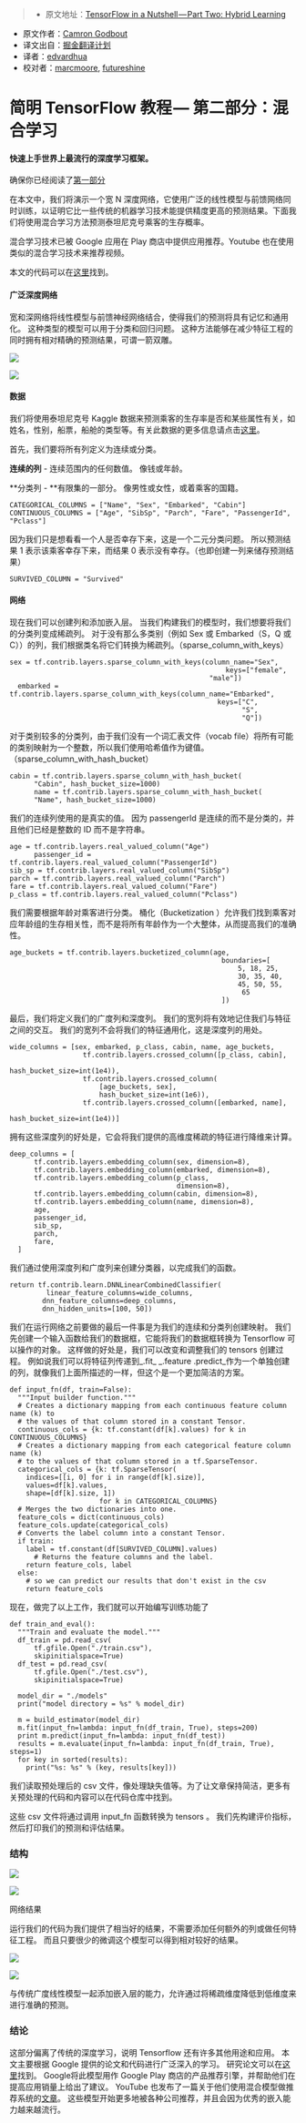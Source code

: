 > * 原文地址：[TensorFlow in a Nutshell — Part Two: Hybrid Learning](https://chatbotnewsdaily.com/tensorflow-in-a-nutshell-part-two-hybrid-learning-98c121d35392#.5mqhrid6c)
* 原文作者：[Camron Godbout](https://chatbotnewsdaily.com/@camrongodbout)
* 译文出自：[掘金翻译计划](https://github.com/xitu/gold-miner)
* 译者：[edvardhua](https://github.com/edvardHua)
* 校对者：[marcmoore](https://github.com/marcmoore), [futureshine](https://github.com/futureshine)

# 简明 TensorFlow 教程 — 第二部分：混合学习
#### 快速上手世界上最流行的深度学习框架。

确保你已经阅读了[第一部分](http://camron.xyz/index.php/2016/08/22/in_a_nutshell_part_one/)


在本文中，我们将演示一个宽 N 深度网络，它使用广泛的线性模型与前馈网络同时训练，以证明它比一些传统的机器学习技术能提供精度更高的预测结果。下面我们将使用混合学习方法预测泰坦尼克号乘客的生存概率。

混合学习技术已被 Google 应用在 Play 商店中提供应用推荐。Youtube 也在使用类似的混合学习技术来推荐视频。

本文的代码可以在[这里](https://github.com/c0cky/TensorFlow-in-a-Nutshell/tree/master/part2)找到。

#### 广泛深度网络

宽和深网络将线性模型与前馈神经网络结合，使得我们的预测将具有记忆和通用化。 这种类型的模型可以用于分类和回归问题。 这种方法能够在减少特征工程的同时拥有相对精确的预测结果，可谓一箭双雕。

![](https://cdn-images-1.medium.com/freeze/max/60/1*UutPkDr3n0DF6RrlnsAJEA.png?q=20)



![](https://cdn-images-1.medium.com/max/2000/1*UutPkDr3n0DF6RrlnsAJEA.png)



#### 数据

我们将使用泰坦尼克号 Kaggle 数据来预测乘客的生存率是否和某些属性有关，如姓名，性别，船票，船舱的类型等。有关此数据的更多信息请点击[这里](https://www.kaggle.com/c/titanic/data)。

首先，我们要将所有列定义为连续或分类。

**连续的列** - 连续范围内的任何数值。 像钱或年龄。

**分类列 - **有限集的一部分。 像男性或女性，或着乘客的国籍。

    CATEGORICAL_COLUMNS = ["Name", "Sex", "Embarked", "Cabin"]
    CONTINUOUS_COLUMNS = ["Age", "SibSp", "Parch", "Fare", "PassengerId", "Pclass"]

因为我们只是想看看一个人是否幸存下来，这是一个二元分类问题。 所以预测结果 1 表示该乘客幸存下来，而结果 0 表示没有幸存。（也即创建一列来储存预测结果）

    SURVIVED_COLUMN = "Survived"

#### 网络

现在我们可以创建列和添加嵌入层。 当我们构建我们的模型时，我们想要将我们的分类列变成稀疏列。 对于没有那么多类别（例如 Sex 或 Embarked（S，Q 或 C））的列，我们根据类名将它们转换为稀疏列。（sparse_column_with_keys）

    sex = tf.contrib.layers.sparse_column_with_keys(column_name="Sex",
                                                         keys=["female",
                                                     "male"])
      embarked = tf.contrib.layers.sparse_column_with_keys(column_name="Embarked",
                                                       keys=["C",
                                                             "S",
                                                             "Q"])

对于类别较多的分类列，由于我们没有一个词汇表文件（vocab file）将所有可能的类别映射为一个整数，所以我们使用哈希值作为键值。（sparse_column_with_hash_bucket）

    cabin = tf.contrib.layers.sparse_column_with_hash_bucket(
          "Cabin", hash_bucket_size=1000)
          name = tf.contrib.layers.sparse_column_with_hash_bucket(
          "Name", hash_bucket_size=1000)

我们的连续列使用的是真实的值。 因为 passengerId 是连续的而不是分类的，并且他们已经是整数的 ID 而不是字符串。

    age = tf.contrib.layers.real_valued_column("Age")
          passenger_id = tf.contrib.layers.real_valued_column("PassengerId")
    sib_sp = tf.contrib.layers.real_valued_column("SibSp")
    parch = tf.contrib.layers.real_valued_column("Parch")
    fare = tf.contrib.layers.real_valued_column("Fare")
    p_class = tf.contrib.layers.real_valued_column("Pclass")

我们需要根据年龄对乘客进行分类。 桶化（Bucketization ）允许我们找到乘客对应年龄组的生存相关性，而不是将所有年龄作为一个大整体，从而提高我们的准确性。

    age_buckets = tf.contrib.layers.bucketized_column(age,
                                                        boundaries=[
                                                            5, 18, 25,
                                                            30, 35, 40,
                                                            45, 50, 55,
                                                             65
                                                        ])

最后，我们将定义我们的广度列和深度列。 我们的宽列将有效地记住我们与特征之间的交互。 我们的宽列不会将我们的特征通用化，这是深度列的用处。

    wide_columns = [sex, embarked, p_class, cabin, name, age_buckets,
                      tf.contrib.layers.crossed_column([p_class, cabin],
                                                       hash_bucket_size=int(1e4)),
                      tf.contrib.layers.crossed_column(
                          [age_buckets, sex],
                          hash_bucket_size=int(1e6)),
                      tf.contrib.layers.crossed_column([embarked, name],
                                                       hash_bucket_size=int(1e4))]

拥有这些深度列的好处是，它会将我们提供的高维度稀疏的特征进行降维来计算。

    deep_columns = [
          tf.contrib.layers.embedding_column(sex, dimension=8),
          tf.contrib.layers.embedding_column(embarked, dimension=8),
          tf.contrib.layers.embedding_column(p_class,
                                             dimension=8),
          tf.contrib.layers.embedding_column(cabin, dimension=8),
          tf.contrib.layers.embedding_column(name, dimension=8),
          age,
          passenger_id,
          sib_sp,
          parch,
          fare,
      ]

我们通过使用深度列和广度列来创建分类器，以完成我们的函数。

    return tf.contrib.learn.DNNLinearCombinedClassifier(
             linear_feature_columns=wide_columns,
            dnn_feature_columns=deep_columns,
            dnn_hidden_units=[100, 50])

我们在运行网络之前要做的最后一件事是为我们的连续和分类列创建映射。 我们先创建一个输入函数给我们的数据框，它能将我们的数据框转换为 Tensorflow 可以操作的对象。 这样做的好处是，我们可以改变和调整我们的 tensors 创建过程。 例如说我们可以将特征列传递到_.fit_ _.feature .predict_作为一个单独创建的列，就像我们上面所描述的一样，但这个是一个更加简洁的方案。

    def input_fn(df, train=False):
      """Input builder function."""
      # Creates a dictionary mapping from each continuous feature column name (k) to
      # the values of that column stored in a constant Tensor.
      continuous_cols = {k: tf.constant(df[k].values) for k in CONTINUOUS_COLUMNS}
      # Creates a dictionary mapping from each categorical feature column name (k)
      # to the values of that column stored in a tf.SparseTensor.
      categorical_cols = {k: tf.SparseTensor(
        indices=[[i, 0] for i in range(df[k].size)],
        values=df[k].values,
        shape=[df[k].size, 1])
                          for k in CATEGORICAL_COLUMNS}
      # Merges the two dictionaries into one.
      feature_cols = dict(continuous_cols)
      feature_cols.update(categorical_cols)
      # Converts the label column into a constant Tensor.
      if train:
        label = tf.constant(df[SURVIVED_COLUMN].values)
          # Returns the feature columns and the label.
        return feature_cols, label
      else:
        # so we can predict our results that don't exist in the csv
        return feature_cols

现在，做完了以上工作，我们就可以开始编写训练功能了

    def train_and_eval():
      """Train and evaluate the model."""
      df_train = pd.read_csv(
          tf.gfile.Open("./train.csv"),
          skipinitialspace=True)
      df_test = pd.read_csv(
          tf.gfile.Open("./test.csv"),
          skipinitialspace=True)

      model_dir = "./models"
      print("model directory = %s" % model_dir)

      m = build_estimator(model_dir)
      m.fit(input_fn=lambda: input_fn(df_train, True), steps=200)
      print m.predict(input_fn=lambda: input_fn(df_test))
      results = m.evaluate(input_fn=lambda: input_fn(df_train, True), steps=1)
      for key in sorted(results):
        print("%s: %s" % (key, results[key]))

我们读取预处理后的 csv 文件，像处理缺失值等。为了让文章保持简洁，更多有关预处理的代码和内容可以在代码仓库中找到。

这些 csv 文件将通过调用 input_fn 函数转换为 tensors 。 我们先构建评价指标，然后打印我们的预测和评估结果。

### 结构

![](https://cdn-images-1.medium.com/freeze/max/60/1*WP9Rh1BvPNJyZw9-UYDhWg.png?q=20)



![](https://cdn-images-1.medium.com/max/1600/1*WP9Rh1BvPNJyZw9-UYDhWg.png)





网络结果

运行我们的代码为我们提供了相当好的结果，不需要添加任何额外的列或做任何特征工程。 而且只要很少的微调这个模型可以得到相对较好的结果。

![](https://cdn-images-1.medium.com/freeze/max/60/1*CVoes2yr1puyXkWT69nMlw.png?q=20)



![](https://cdn-images-1.medium.com/max/1600/1*CVoes2yr1puyXkWT69nMlw.png)



与传统广度线性模型一起添加嵌入层的能力，允许通过将稀疏维度降低到低维度来进行准确的预测。

### 结论

这部分偏离了传统的深度学习，说明 Tensorflow 还有许多其他用途和应用。 本文主要根据 Google 提供的论文和代码进行广泛深入的学习。 研究论文可以在[这里](https://arxiv.org/abs/1606.07792)找到。 Google将此模型用作 Google Play 商店的产品推荐引擎，并帮助他们在提高应用销量上给出了建议。 YouTube 也发布了一篇关于他们使用混合模型做推荐系统的[文章](https://static.googleusercontent.com/media/research.google.com/en//pubs/archive/45530.pdf)。 这些模型开始更多地被各种公司推荐，并且会因为优秀的嵌入能力越来越流行。